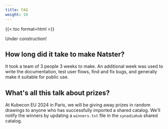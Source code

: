 ```yaml
---
title: FAQ
weight: 10
---
```


{{< toc format=html >}}

Under construction!

## How long did it take to make Natster?
It took a team of 3 people 3 weeks to make. An additional week was used to write the documentation, test user flows, find and fix bugs, and generally make it suitable for public use.

## What's all this talk about prizes?
At Kubecon EU 2024 in Paris, we will be giving away prizes in random drawings to anyone who has successfully imported a shared catalog. We'll notify the winners by updating a `winners.txt` file in the `synadiahub` shared catalog.
